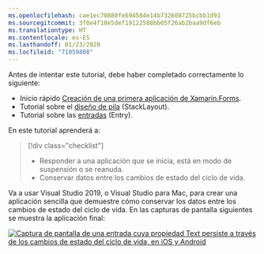 ```yaml
---
ms.openlocfilehash: cae1ec70880fe694584e14b732608725bcbb1d91
ms.sourcegitcommit: 3f0e4f10e5def19122588bb05f26ab2baa9df6eb
ms.translationtype: HT
ms.contentlocale: es-ES
ms.lasthandoff: 01/23/2020
ms.locfileid: "71059808"
---
```

Antes de intentar este tutorial, debe haber completado correctamente lo siguiente:

- Inicio rápido [Creación de una primera aplicación de Xamarin.Forms](~/get-started/first-app/index.md).
- Tutorial sobre el [diseño de pila](~/get-started/tutorials/stacklayout/index.yml) (StackLayout).
- Tutorial sobre las [entradas](~/get-started/tutorials/entry/index.yml) (Entry).

En este tutorial aprenderá a:

> [!div class="checklist"]
>
> - Responder a una aplicación que se inicia, está en modo de suspensión o se reanuda.
> - Conservar datos entre los cambios de estado del ciclo de vida.

Va a usar Visual Studio 2019, o Visual Studio para Mac, para crear una aplicación sencilla que demuestre cómo conservar los datos entre los cambios de estado del ciclo de vida. En las capturas de pantalla siguientes se muestra la aplicación final:

[![Captura de pantalla de una entrada cuya propiedad Text persiste a través de los cambios de estado del ciclo de vida, en iOS y Android](../images/persist-data.png "Entrada cuya propiedad Text persiste a través de los cambios de estado del ciclo de vida")](../images/persist-data-large.png#lightbox "Entrada cuya propiedad Text persiste a través de los cambios de estado del ciclo de vida")
